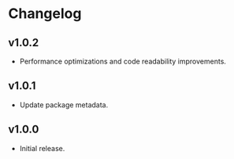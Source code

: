 # Changelog

## v1.0.2

* Performance optimizations and code readability improvements.

## v1.0.1

* Update package metadata.

## v1.0.0

* Initial release.

